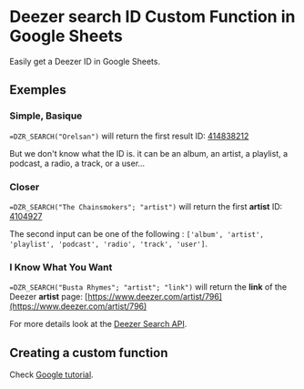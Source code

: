# Deezer search ID Custom Function in Google Sheets

Easily get a Deezer ID in Google Sheets.

## Exemples

### Simple, Basique

`=DZR_SEARCH("Orelsan")` will return the first result ID: [414838212](https://www.deezer.com/artist/414838212)

But we don't know what the ID is. it can be an album, an artist, a playlist, a podcast, a radio, a track, or a user...

### Closer

`=DZR_SEARCH("The Chainsmokers"; "artist")` will return the first **artist** ID: [4104927](https://www.deezer.com/artist/4104927)

The second input can be one of the following : `['album', 'artist', 'playlist', 'podcast', 'radio', 'track', 'user']`.

### I Know What You Want

`=DZR_SEARCH("Busta Rhymes"; "artist"; "link")` will return the **link** of the Deezer **artist** page: [https://www.deezer.com/artist/796](https://www.deezer.com/artist/796)

For more details look at the [Deezer Search API](https://developers.deezer.com/api/search).

## Creating a custom function

Check [Google tutorial](https://developers.google.com/apps-script/guides/sheets/functions#creating_a_custom_function).

